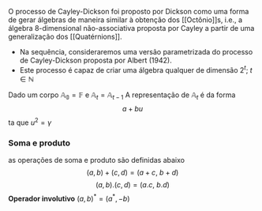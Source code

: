 O processo de Cayley-Dickson foi proposto por Dickson como uma
forma de gerar álgebras de maneira similar à obtenção dos
[[Octônio]]s, i.e., a álgebra 8-dimensional não-associativa proposta por
Cayley a partir de uma generalização dos [[Quatérnions]].

- Na sequência, consideraremos uma versão parametrizada do
processo de Cayley-Dickson proposta por Albert (1942).
- Este processo é capaz de criar uma álgebra qualquer de dimensão $2^t;~t\in \mathbb{N}$

Dado um corpo $\mathbb{A_0}=\mathbb{F}$ e $\mathbb{A}_t=\mathbb{A}_{t-1}$
A representação  de $\mathbb{A}_t$ é da forma$$a+bu$$
ta que $u^2=\gamma$

### Soma e produto
as operações de soma e produto são definidas abaixo
$$(a,b)+(c,d)=(a+c,~b+d)$$
$$(a,b).(c,d)=(a.c,~b.d)$$
**Operador involutivo**
$(a,b)^*=(a^*,-b)$
